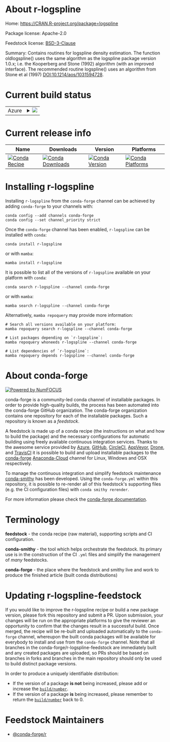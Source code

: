 About r-logspline
=================

Home: https://CRAN.R-project.org/package=logspline

Package license: Apache-2.0

Feedstock license: [BSD-3-Clause](https://github.com/conda-forge/r-logspline-feedstock/blob/main/LICENSE.txt)

Summary: Contains routines for logspline density estimation. The function oldlogspline() uses the same algorithm as the logspline package version 1.0.x; i.e. the Kooperberg and Stone (1992)  algorithm (with an improved interface).  The recommended routine logspline() uses an algorithm from Stone et al (1997)  <DOI:10.1214/aos/1031594728>.

Current build status
====================


<table>
    
  <tr>
    <td>Azure</td>
    <td>
      <details>
        <summary>
          <a href="https://dev.azure.com/conda-forge/feedstock-builds/_build/latest?definitionId=5082&branchName=main">
            <img src="https://dev.azure.com/conda-forge/feedstock-builds/_apis/build/status/r-logspline-feedstock?branchName=main">
          </a>
        </summary>
        <table>
          <thead><tr><th>Variant</th><th>Status</th></tr></thead>
          <tbody><tr>
              <td>linux_64_r_base4.1</td>
              <td>
                <a href="https://dev.azure.com/conda-forge/feedstock-builds/_build/latest?definitionId=5082&branchName=main">
                  <img src="https://dev.azure.com/conda-forge/feedstock-builds/_apis/build/status/r-logspline-feedstock?branchName=main&jobName=linux&configuration=linux%20linux_64_r_base4.1" alt="variant">
                </a>
              </td>
            </tr><tr>
              <td>linux_64_r_base4.2</td>
              <td>
                <a href="https://dev.azure.com/conda-forge/feedstock-builds/_build/latest?definitionId=5082&branchName=main">
                  <img src="https://dev.azure.com/conda-forge/feedstock-builds/_apis/build/status/r-logspline-feedstock?branchName=main&jobName=linux&configuration=linux%20linux_64_r_base4.2" alt="variant">
                </a>
              </td>
            </tr><tr>
              <td>osx_64_r_base4.1</td>
              <td>
                <a href="https://dev.azure.com/conda-forge/feedstock-builds/_build/latest?definitionId=5082&branchName=main">
                  <img src="https://dev.azure.com/conda-forge/feedstock-builds/_apis/build/status/r-logspline-feedstock?branchName=main&jobName=osx&configuration=osx%20osx_64_r_base4.1" alt="variant">
                </a>
              </td>
            </tr><tr>
              <td>osx_64_r_base4.2</td>
              <td>
                <a href="https://dev.azure.com/conda-forge/feedstock-builds/_build/latest?definitionId=5082&branchName=main">
                  <img src="https://dev.azure.com/conda-forge/feedstock-builds/_apis/build/status/r-logspline-feedstock?branchName=main&jobName=osx&configuration=osx%20osx_64_r_base4.2" alt="variant">
                </a>
              </td>
            </tr><tr>
              <td>win_64</td>
              <td>
                <a href="https://dev.azure.com/conda-forge/feedstock-builds/_build/latest?definitionId=5082&branchName=main">
                  <img src="https://dev.azure.com/conda-forge/feedstock-builds/_apis/build/status/r-logspline-feedstock?branchName=main&jobName=win&configuration=win%20win_64_" alt="variant">
                </a>
              </td>
            </tr>
          </tbody>
        </table>
      </details>
    </td>
  </tr>
</table>

Current release info
====================

| Name | Downloads | Version | Platforms |
| --- | --- | --- | --- |
| [![Conda Recipe](https://img.shields.io/badge/recipe-r--logspline-green.svg)](https://anaconda.org/conda-forge/r-logspline) | [![Conda Downloads](https://img.shields.io/conda/dn/conda-forge/r-logspline.svg)](https://anaconda.org/conda-forge/r-logspline) | [![Conda Version](https://img.shields.io/conda/vn/conda-forge/r-logspline.svg)](https://anaconda.org/conda-forge/r-logspline) | [![Conda Platforms](https://img.shields.io/conda/pn/conda-forge/r-logspline.svg)](https://anaconda.org/conda-forge/r-logspline) |

Installing r-logspline
======================

Installing `r-logspline` from the `conda-forge` channel can be achieved by adding `conda-forge` to your channels with:

```
conda config --add channels conda-forge
conda config --set channel_priority strict
```

Once the `conda-forge` channel has been enabled, `r-logspline` can be installed with `conda`:

```
conda install r-logspline
```

or with `mamba`:

```
mamba install r-logspline
```

It is possible to list all of the versions of `r-logspline` available on your platform with `conda`:

```
conda search r-logspline --channel conda-forge
```

or with `mamba`:

```
mamba search r-logspline --channel conda-forge
```

Alternatively, `mamba repoquery` may provide more information:

```
# Search all versions available on your platform:
mamba repoquery search r-logspline --channel conda-forge

# List packages depending on `r-logspline`:
mamba repoquery whoneeds r-logspline --channel conda-forge

# List dependencies of `r-logspline`:
mamba repoquery depends r-logspline --channel conda-forge
```


About conda-forge
=================

[![Powered by
NumFOCUS](https://img.shields.io/badge/powered%20by-NumFOCUS-orange.svg?style=flat&colorA=E1523D&colorB=007D8A)](https://numfocus.org)

conda-forge is a community-led conda channel of installable packages.
In order to provide high-quality builds, the process has been automated into the
conda-forge GitHub organization. The conda-forge organization contains one repository
for each of the installable packages. Such a repository is known as a *feedstock*.

A feedstock is made up of a conda recipe (the instructions on what and how to build
the package) and the necessary configurations for automatic building using freely
available continuous integration services. Thanks to the awesome service provided by
[Azure](https://azure.microsoft.com/en-us/services/devops/), [GitHub](https://github.com/),
[CircleCI](https://circleci.com/), [AppVeyor](https://www.appveyor.com/),
[Drone](https://cloud.drone.io/welcome), and [TravisCI](https://travis-ci.com/)
it is possible to build and upload installable packages to the
[conda-forge](https://anaconda.org/conda-forge) [Anaconda-Cloud](https://anaconda.org/)
channel for Linux, Windows and OSX respectively.

To manage the continuous integration and simplify feedstock maintenance
[conda-smithy](https://github.com/conda-forge/conda-smithy) has been developed.
Using the ``conda-forge.yml`` within this repository, it is possible to re-render all of
this feedstock's supporting files (e.g. the CI configuration files) with ``conda smithy rerender``.

For more information please check the [conda-forge documentation](https://conda-forge.org/docs/).

Terminology
===========

**feedstock** - the conda recipe (raw material), supporting scripts and CI configuration.

**conda-smithy** - the tool which helps orchestrate the feedstock.
                   Its primary use is in the construction of the CI ``.yml`` files
                   and simplify the management of *many* feedstocks.

**conda-forge** - the place where the feedstock and smithy live and work to
                  produce the finished article (built conda distributions)


Updating r-logspline-feedstock
==============================

If you would like to improve the r-logspline recipe or build a new
package version, please fork this repository and submit a PR. Upon submission,
your changes will be run on the appropriate platforms to give the reviewer an
opportunity to confirm that the changes result in a successful build. Once
merged, the recipe will be re-built and uploaded automatically to the
`conda-forge` channel, whereupon the built conda packages will be available for
everybody to install and use from the `conda-forge` channel.
Note that all branches in the conda-forge/r-logspline-feedstock are
immediately built and any created packages are uploaded, so PRs should be based
on branches in forks and branches in the main repository should only be used to
build distinct package versions.

In order to produce a uniquely identifiable distribution:
 * If the version of a package **is not** being increased, please add or increase
   the [``build/number``](https://docs.conda.io/projects/conda-build/en/latest/resources/define-metadata.html#build-number-and-string).
 * If the version of a package **is** being increased, please remember to return
   the [``build/number``](https://docs.conda.io/projects/conda-build/en/latest/resources/define-metadata.html#build-number-and-string)
   back to 0.

Feedstock Maintainers
=====================

* [@conda-forge/r](https://github.com/conda-forge/r/)

